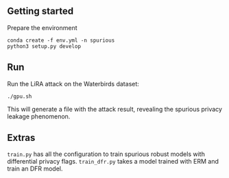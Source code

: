 ## Getting started
Prepare the environment
```
conda create -f env.yml -n spurious
python3 setup.py develop
```

## Run
Run the LiRA attack on the Waterbirds dataset:
```
./gpu.sh
```
This will generate a file with the attack result, revealing the spurious privacy leakage phenomenon.

## Extras
`train.py` has all the configuration to train spurious robust models with differential privacy flags. `train_dfr.py` takes a model trained with ERM and train an DFR model. 
